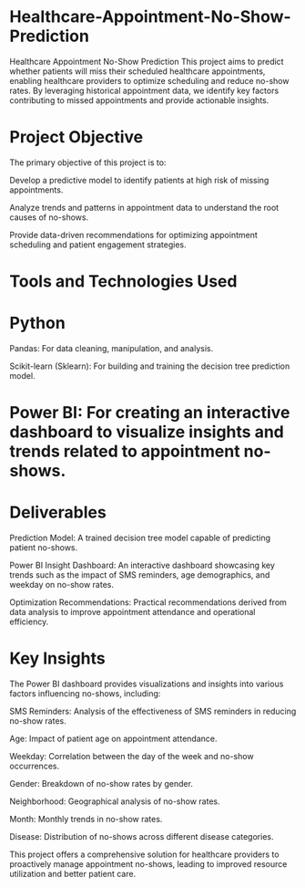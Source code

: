 # Healthcare-Appointment-No-Show-Prediction
Healthcare Appointment No-Show Prediction
This project aims to predict whether patients will miss their scheduled healthcare appointments, enabling healthcare providers to optimize scheduling and reduce no-show rates. By leveraging historical appointment data, we identify key factors contributing to missed appointments and provide actionable insights.

# Project Objective
The primary objective of this project is to:

Develop a predictive model to identify patients at high risk of missing appointments.

Analyze trends and patterns in appointment data to understand the root causes of no-shows.

Provide data-driven recommendations for optimizing appointment scheduling and patient engagement strategies.

# Tools and Technologies Used
# Python

Pandas: For data cleaning, manipulation, and analysis.

Scikit-learn (Sklearn): For building and training the decision tree prediction model.

# Power BI: For creating an interactive dashboard to visualize insights and trends related to appointment no-shows.

# Deliverables
Prediction Model: A trained decision tree model capable of predicting patient no-shows.

Power BI Insight Dashboard: An interactive dashboard showcasing key trends such as the impact of SMS reminders, age demographics, and weekday on no-show rates.

Optimization Recommendations: Practical recommendations derived from data analysis to improve appointment attendance and operational efficiency.

# Key Insights
The Power BI dashboard provides visualizations and insights into various factors influencing no-shows, including:

SMS Reminders: Analysis of the effectiveness of SMS reminders in reducing no-show rates.

Age: Impact of patient age on appointment attendance.

Weekday: Correlation between the day of the week and no-show occurrences.

Gender: Breakdown of no-show rates by gender.

Neighborhood: Geographical analysis of no-show rates.

Month: Monthly trends in no-show rates.

Disease: Distribution of no-shows across different disease categories.

This project offers a comprehensive solution for healthcare providers to proactively manage appointment no-shows, leading to improved resource utilization and better patient care.
